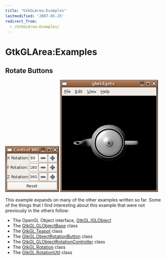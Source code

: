 ```yaml
---
title: "GtkGLArea:Examples"
lastmodified: '2007-05-25'
redirect_from:
  - /GtkGLArea:Examples/
---
```


GtkGLArea:Examples
==================

Rotate Buttons
--------------

[![90-180-360.png](/archived/images/2/27/90-180-360.png)](/archived/images/2/27/90-180-360.png) [![Teapot-90-180-360.png](/archived/images/b/b1/Teapot-90-180-360.png)](/archived/images/b/b1/Teapot-90-180-360.png)

This example expands on many of the other examples written so far. Some of the things that I find interesting about this example that were not previously in the others follow:

-   The OpenGL Object interface, [GtkGL.IGLObject](/GtkGL.IGLObject "GtkGL.IGLObject")
-   The [GtkGL.GLObjectBase](/GtkGL.GLObjectBase "GtkGL.GLObjectBase") class
-   The [GtkGL.Teapot](/GtkGL.Teapot "GtkGL.Teapot") class
-   The [GtkGL.ObjectRotationButton](/GtkGL.ObjectRotationButton "GtkGL.ObjectRotationButton") class
-   The [GtkGL.GLObjectRotationController](/GtkGL.GLObjectRotationController "GtkGL.GLObjectRotationController") class
-   The [GtkGL.Rotation](/GtkGL.Rotation "GtkGL.Rotation") class
-   The [GtkGL.RotationUtil](/GtkGL.RotationUtil "GtkGL.RotationUtil") class


